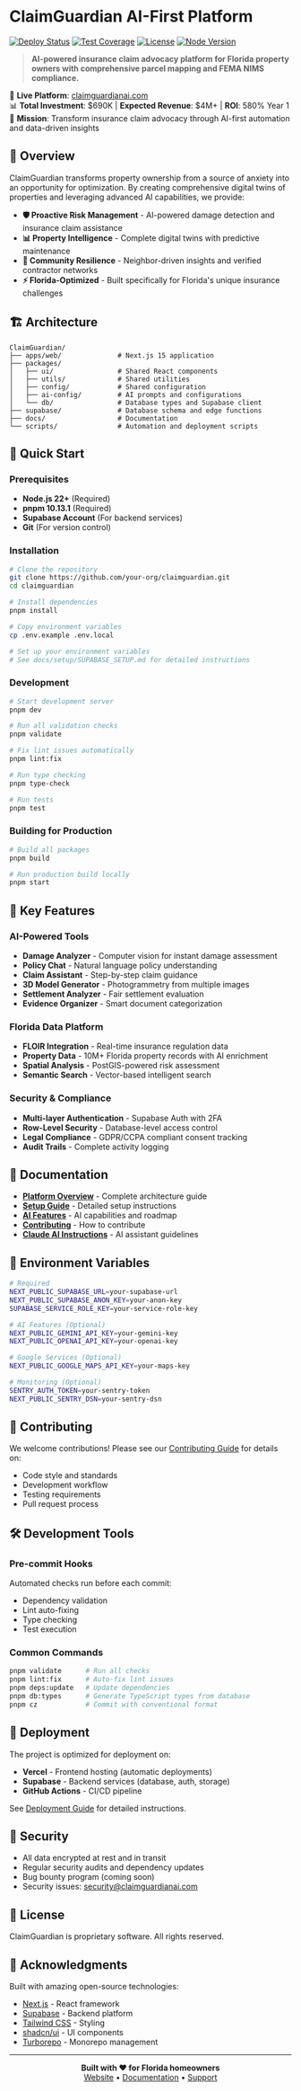 # ClaimGuardian AI-First Platform

[![Deploy Status](https://img.shields.io/github/deployments/claimguardian/claimguardian/production?label=deployment&logo=vercel)](https://claimguardianai.com)
[![Test Coverage](https://img.shields.io/codecov/c/github/claimguardian/claimguardian?logo=codecov)](https://codecov.io/gh/claimguardian/claimguardian)
[![License](https://img.shields.io/badge/license-Proprietary-blue.svg)](LICENSE)
[![Node Version](https://img.shields.io/badge/node-%3E%3D20.0.0-brightgreen?logo=node.js)](https://nodejs.org)

> **AI-powered insurance claim advocacy platform for Florida property owners with comprehensive parcel mapping and FEMA NIMS compliance.**

🚀 **Live Platform**: [claimguardianai.com](https://claimguardianai.com)  
📊 **Total Investment**: $690K | **Expected Revenue**: $4M+ | **ROI**: 580% Year 1  
🎯 **Mission**: Transform insurance claim advocacy through AI-first automation and data-driven insights

## 🚀 Overview

ClaimGuardian transforms property ownership from a source of anxiety into an opportunity for optimization. By creating comprehensive digital twins of properties and leveraging advanced AI capabilities, we provide:

- **🛡️ Proactive Risk Management** - AI-powered damage detection and insurance claim assistance
- **📊 Property Intelligence** - Complete digital twins with predictive maintenance
- **🤝 Community Resilience** - Neighbor-driven insights and verified contractor networks
- **⚡ Florida-Optimized** - Built specifically for Florida's unique insurance challenges

## 🏗️ Architecture

```
ClaimGuardian/
├── apps/web/              # Next.js 15 application
├── packages/
│   ├── ui/                # Shared React components
│   ├── utils/             # Shared utilities
│   ├── config/            # Shared configuration
│   ├── ai-config/         # AI prompts and configurations
│   └── db/                # Database types and Supabase client
├── supabase/              # Database schema and edge functions
├── docs/                  # Documentation
└── scripts/               # Automation and deployment scripts
```

## 🚦 Quick Start

### Prerequisites

- **Node.js 22+** (Required)
- **pnpm 10.13.1** (Required)
- **Supabase Account** (For backend services)
- **Git** (For version control)

### Installation

```bash
# Clone the repository
git clone https://github.com/your-org/claimguardian.git
cd claimguardian

# Install dependencies
pnpm install

# Copy environment variables
cp .env.example .env.local

# Set up your environment variables
# See docs/setup/SUPABASE_SETUP.md for detailed instructions
```

### Development

```bash
# Start development server
pnpm dev

# Run all validation checks
pnpm validate

# Fix lint issues automatically
pnpm lint:fix

# Run type checking
pnpm type-check

# Run tests
pnpm test
```

### Building for Production

```bash
# Build all packages
pnpm build

# Run production build locally
pnpm start
```

## 🧩 Key Features

### AI-Powered Tools

- **Damage Analyzer** - Computer vision for instant damage assessment
- **Policy Chat** - Natural language policy understanding
- **Claim Assistant** - Step-by-step claim guidance
- **3D Model Generator** - Photogrammetry from multiple images
- **Settlement Analyzer** - Fair settlement evaluation
- **Evidence Organizer** - Smart document categorization

### Florida Data Platform

- **FLOIR Integration** - Real-time insurance regulation data
- **Property Data** - 10M+ Florida property records with AI enrichment
- **Spatial Analysis** - PostGIS-powered risk assessment
- **Semantic Search** - Vector-based intelligent search

### Security & Compliance

- **Multi-layer Authentication** - Supabase Auth with 2FA
- **Row-Level Security** - Database-level access control
- **Legal Compliance** - GDPR/CCPA compliant consent tracking
- **Audit Trails** - Complete activity logging

## 📖 Documentation

- **[Platform Overview](./docs/PLATFORM_OVERVIEW.md)** - Complete architecture guide
- **[Setup Guide](./docs/setup/SUPABASE_SETUP.md)** - Detailed setup instructions
- **[AI Features](./docs/AI_FEATURES_ROADMAP.md)** - AI capabilities and roadmap
- **[Contributing](./CONTRIBUTING.md)** - How to contribute
- **[Claude AI Instructions](./CLAUDE.md)** - AI assistant guidelines

## 🔧 Environment Variables

```bash
# Required
NEXT_PUBLIC_SUPABASE_URL=your-supabase-url
NEXT_PUBLIC_SUPABASE_ANON_KEY=your-anon-key
SUPABASE_SERVICE_ROLE_KEY=your-service-role-key

# AI Features (Optional)
NEXT_PUBLIC_GEMINI_API_KEY=your-gemini-key
NEXT_PUBLIC_OPENAI_API_KEY=your-openai-key

# Google Services (Optional)
NEXT_PUBLIC_GOOGLE_MAPS_API_KEY=your-maps-key

# Monitoring (Optional)
SENTRY_AUTH_TOKEN=your-sentry-token
NEXT_PUBLIC_SENTRY_DSN=your-sentry-dsn
```

## 🤝 Contributing

We welcome contributions! Please see our [Contributing Guide](./CONTRIBUTING.md) for details on:

- Code style and standards
- Development workflow
- Testing requirements
- Pull request process

## 🛠️ Development Tools

### Pre-commit Hooks

Automated checks run before each commit:

- Dependency validation
- Lint auto-fixing
- Type checking
- Test execution

### Common Commands

```bash
pnpm validate      # Run all checks
pnpm lint:fix      # Auto-fix lint issues
pnpm deps:update   # Update dependencies
pnpm db:types      # Generate TypeScript types from database
pnpm cz            # Commit with conventional format
```

## 📱 Deployment

The project is optimized for deployment on:

- **Vercel** - Frontend hosting (automatic deployments)
- **Supabase** - Backend services (database, auth, storage)
- **GitHub Actions** - CI/CD pipeline

See [Deployment Guide](./docs/deployment/README.md) for detailed instructions.

## 🔐 Security

- All data encrypted at rest and in transit
- Regular security audits and dependency updates
- Bug bounty program (coming soon)
- Security issues: security@claimguardianai.com

## 📄 License

ClaimGuardian is proprietary software. All rights reserved.

## 🙏 Acknowledgments

Built with amazing open-source technologies:

- [Next.js](https://nextjs.org/) - React framework
- [Supabase](https://supabase.com/) - Backend platform
- [Tailwind CSS](https://tailwindcss.com/) - Styling
- [shadcn/ui](https://ui.shadcn.com/) - UI components
- [Turborepo](https://turbo.build/) - Monorepo management

---

<div align="center">
  <strong>Built with ❤️ for Florida homeowners</strong>
  <br>
  <a href="https://claimguardianai.com">Website</a> •
  <a href="https://docs.claimguardianai.com">Documentation</a> •
  <a href="mailto:support@claimguardianai.com">Support</a>
</div>
